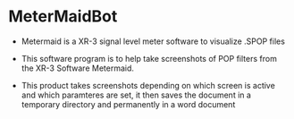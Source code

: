 # MeterMaidBot

- Metermaid is a XR-3 signal level meter software to visualize .SPOP files

- This software program is to help take screenshots of POP filters from the XR-3 Software Metermaid. 
- This product takes screenshots depending on which screen is active and which paramteres are set, it then saves the document in a temporary directory and permanently in a word document
